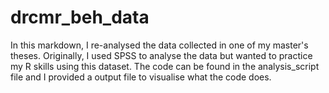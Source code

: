 # drcmr_beh_data
In this markdown, I re-analysed the data collected in one of my master's theses. Originally, I used SPSS to analyse the data but wanted to practice my R skills using this dataset. The code can be found in the analysis_script file and I provided a output file to visualise what the code does.
